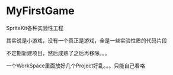 MyFirstGame
===========

SpriteKit各种实验性工程

其实说是小游戏，没有一个真正是游戏，全是一些实验性质的代码片段  

不定期新建项目，然后成熟了之后再移除。。。  

一个WorkSpace里面放好几个Project好乱。。。只能自己看咯  
